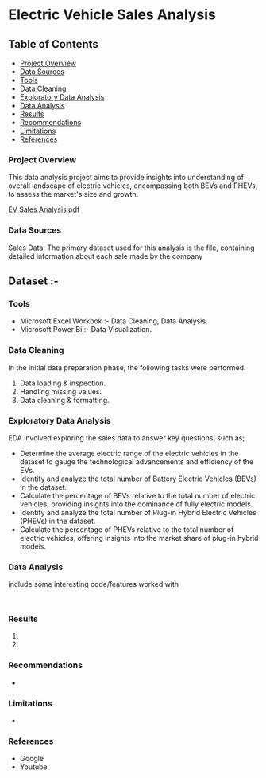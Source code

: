 # Electric Vehicle Sales Analysis

## Table of Contents

- [Project Overview](#project-overview)
- [Data Sources](#data-sources)
- [Tools](#tools)
- [Data Cleaning](#data-cleaning)
- [Exploratory Data Analysis](#exploratory-data-analysis)
- [Data Analysis](#data-analysis)
- [Results](#results)
- [Recommendations](#recommendations)
- [Limitations](#limitations)
- [References](#references)

### Project Overview

This data analysis project aims to provide insights into understanding of overall landscape of electric vehicles, encompassing both BEVs and PHEVs, to assess the market's size and growth.

[EV Sales Analysis.pdf](https://github.com/user-attachments/files/16820912/EV.Sales.Analysis.pdf)


### Data Sources

Sales Data: The primary dataset used for this analysis is the file, containing detailed information about each sale made by the company

## Dataset :- 

### Tools

- Microsoft Excel Workbok :- Data Cleaning, Data Analysis.
- Microsoft Power Bi :- Data Visualization.

### Data Cleaning

In the initial data preparation phase, the following tasks were performed.

1. Data loading & inspection.
2. Handling missing values.
3. Data cleaning & formatting.

### Exploratory Data Analysis

EDA involved exploring the sales data to answer key questions, such as;

- Determine the average electric range of the electric vehicles in the dataset to gauge the technological advancements and efficiency of the EVs.
- Identify and analyze the total number of Battery Electric Vehicles (BEVs) in the dataset.
- Calculate the percentage of BEVs relative to the total number of electric vehicles, providing insights into the dominance of fully electric models.
- Identify and analyze the total number of Plug-in Hybrid Electric Vehicles (PHEVs) in the dataset.
- Calculate the percentage of PHEVs relative to the total number of electric vehicles, offering insights into the market share of plug-in hybrid models.

### Data Analysis

include some interesting code/features worked with

```excel


```

### Results

1. 
2.

### Recommendations

- 

### Limitations

- 
### References

- Google
- Youtube
